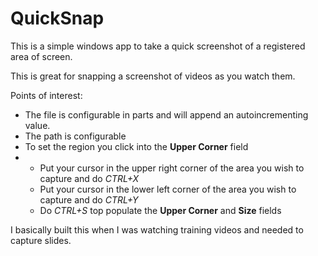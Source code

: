 # QuickSnap
This is a simple windows app to take a quick screenshot of a registered area of screen.

This is great for snapping a screenshot of videos as you watch them.  

Points of interest:
* The file is configurable in parts and will append an autoincrementing value.
* The path is configurable
* To set the region you click into the **Upper Corner** field
* * Put your cursor in the upper right corner of the area you wish to capture and do *CTRL+X*
  * Put your cursor in the lower left corner of the area you wish to capture and do *CTRL+Y*
  * Do *CTRL+S* top populate the **Upper Corner** and **Size** fields

I basically built this when I was watching training videos and needed to capture slides.
